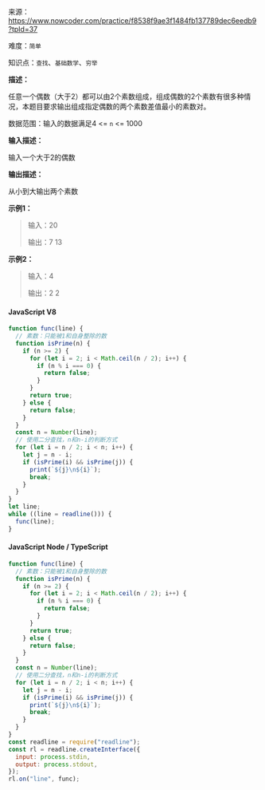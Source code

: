 来源：<https://www.nowcoder.com/practice/f8538f9ae3f1484fb137789dec6eedb9?tpId=37>

难度：`简单`

知识点：`查找`、`基础数学`、`穷举`

**描述：**

任意一个偶数（大于2）都可以由2个素数组成，组成偶数的2个素数有很多种情况，本题目要求输出组成指定偶数的两个素数差值最小的素数对。

数据范围：输入的数据满足4 <= `n` <= 1000

**输入描述：**

输入一个大于2的偶数

**输出描述：**

从小到大输出两个素数

**示例1：**

> 输入：20
>
> 输出：7
13

**示例2：**

> 输入：4
>
> 输出：2
2

<!-- tabs:start -->

#### **JavaScript V8**

```javascript
function func(line) {
  // 素数：只能被1和自身整除的数
  function isPrime(n) {
    if (n >= 2) {
      for (let i = 2; i < Math.ceil(n / 2); i++) {
        if (n % i === 0) {
          return false;
        }
      }
      return true;
    } else {
      return false;
    }
  }
  const n = Number(line);
  // 使用二分查找，n和n-i的判断方式
  for (let i = n / 2; i < n; i++) {
    let j = n - i;
    if (isPrime(i) && isPrime(j)) {
      print(`${j}\n${i}`);
      break;
    }
  }
}
let line;
while ((line = readline())) {
  func(line);
}
```

#### **JavaScript Node / TypeScript**

```javascript
function func(line) {
  // 素数：只能被1和自身整除的数
  function isPrime(n) {
    if (n >= 2) {
      for (let i = 2; i < Math.ceil(n / 2); i++) {
        if (n % i === 0) {
          return false;
        }
      }
      return true;
    } else {
      return false;
    }
  }
  const n = Number(line);
  // 使用二分查找，n和n-i的判断方式
  for (let i = n / 2; i < n; i++) {
    let j = n - i;
    if (isPrime(i) && isPrime(j)) {
      print(`${j}\n${i}`);
      break;
    }
  }
}
const readline = require("readline");
const rl = readline.createInterface({
  input: process.stdin,
  output: process.stdout,
});
rl.on("line", func);
```

<!-- tabs:end -->
